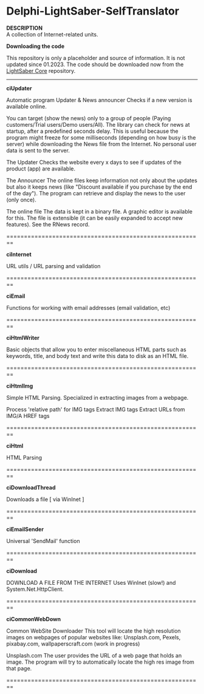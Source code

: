 # Delphi-LightSaber-SelfTranslator

**DESCRIPTION**  
A collection of Internet-related units.

**Downloading the code**  

This repository is only a placeholder and source of information. It is not updated since 01.2023.
The code should be downloaded now from the [LightSaber Core](https://github.com/GabrielOnDelphi/Delphi-LightSaber) repository.

_________________


**ciUpdater**

   Automatic program Updater & News announcer
   Checks if a new version is available online.

   You can target (show the news) only to a group of people (Paying customers/Trial users/Demo users/All).
   The library can check for news at startup, after a predefined seconds delay. This is useful because the program might freeze for some milliseconds (depending on how busy is the server) while downloading the News file from the Internet.
   No personal user data is sent to the server.
   
   The Updater
     Checks the website every x days to see if updates of the product (app) are available.

   The Announcer
     The online files keep information not only about the updates but also it keeps news (like "Discount available if you purchase by the end of the day").
     The program can retrieve and display the news to the user (only once).

   The online file
      The data is kept in a binary file. A graphic editor is available for this. The file is extensible (it can be easily expanded to accept new features).
      See the RNews record.
      
========================================================

**ciInternet**
      
   URL utils / URL parsing and validation
         
========================================================

**ciEmail**

   Functions for working with email addresses (email validation, etc)

========================================================

**ciHtmlWriter**

   Basic objects that allow you to enter miscellaneous HTML parts such as
   keywords, title, and body text and write this data to disk as an HTML file.
   
========================================================

**ciHtmlImg**

   Simple HTML Parsing. Specialized in extracting images from a webpage.

   Process 'relative path' for IMG tags
   Extract IMG tags
   Extract URLs from IMG/A HREF tags

========================================================

**ciHtml**

  HTML Parsing
  
========================================================

**ciDownloadThread**

  Downloads a file [ via WinInet ]
   
========================================================

**ciEmailSender**

   Universal 'SendMail' function
   
========================================================

**ciDownload**

   DOWNLOAD A FILE FROM THE INTERNET
   Uses WinInet (slow!) and System.Net.HttpClient.
   
========================================================

**ciCommonWebDown**

  Common WebSite Downloader
  This tool will locate the high resolution images on webpages of popular websites like: Unsplash.com, Pexels, pixabay.com, wallpaperscraft.com (work in progress)

  Unsplash.com
    The user provides the URL of a web page that holds an image.
    The program will try to automatically locate the high res image from that page.

========================================================
